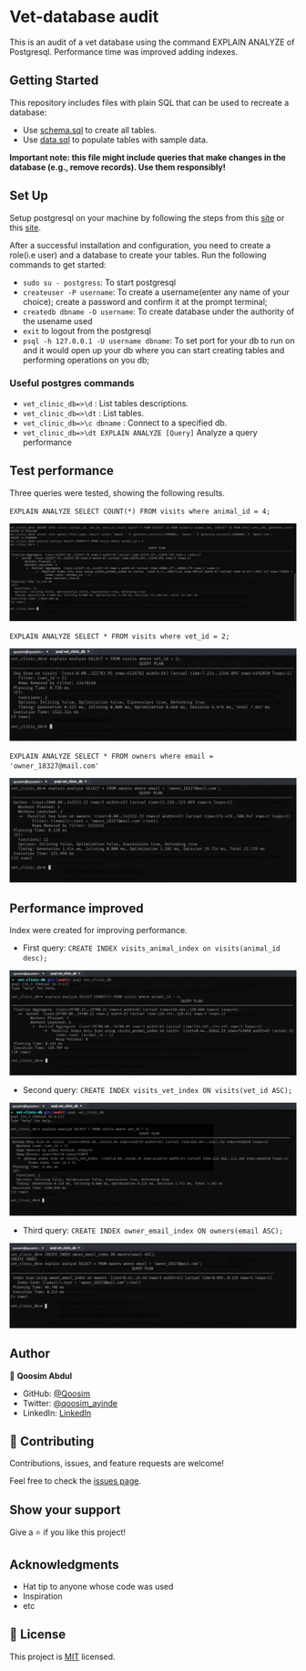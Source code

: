 # Vet-database audit

This is an audit of a vet database using the command EXPLAIN ANALYZE of Postgresql. Performance time was improved adding indexes.


## Getting Started

This repository includes files with plain SQL that can be used to recreate a database:

- Use [schema.sql](./schema.sql) to create all tables.
- Use [data.sql](./data.sql) to populate tables with sample data.

 **Important note: this file might include queries that make changes in the database (e.g., remove records). Use them responsibly!**

## Set Up

Setup postgresql on your machine by following the steps from this [site](https://www.linuxcapable.com/how-to-install-and-configure-postgresql-on-ubuntu-20-04/) or this [site](https://techviewleo.com/how-to-install-postgresql-database-on-ubuntu/).

After a successful installation and configuration, you need to create a role(i.e user) and a database
to create your tables.
Run the following commands to get started:

- `sudo su - postgress`: To start postgresql
- `createuser -P username`: To create a username(enter any name of your choice);
create a password and confirm it at the prompt terminal;
- `createdb dbname -O username`: To create database under the authority of the usename used
- `exit` to logout from the postgresql
- `psql -h 127.0.0.1 -U username dbname`: To set port for your db to run on and it would open up your db where you can start creating tables and performing operations on you db;

### Useful postgres commands

- `vet_clinic_db=>\d` : List tables descriptions.
- `vet_clinic_db=>\dt` : List tables.
- `vet_clinic_db=>\c dbname` : Connect to a specified db.
- `vet_clinic_db=>\dt EXPLAIN ANALYZE [Query]` Analyze a query performance

## Test performance

Three queries were tested, showing the following results.

`EXPLAIN ANALYZE SELECT COUNT(*) FROM visits where animal_id = 4;`

![](./images/query1.png)

`EXPLAIN ANALYZE SELECT * FROM visits where vet_id = 2;`

![](./images/query2.png)

`EXPLAIN ANALYZE SELECT * FROM owners where email = 'owner_18327@mail.com'`

![](./images/query3.png)

## Performance improved

Index were created for improving performance.

- First query: `CREATE INDEX visits_animal_index on visits(animal_id desc);`

![](./images/query4.png)

- Second query: `CREATE INDEX visits_vet_index ON visits(vet_id ASC);`

![](./images/query5.png)

- Third query: `CREATE INDEX owner_email_index ON owners(email ASC);`

![](./images/query6.png)

## Author

👤 **Qoosim Abdul**

- GitHub: [@Qoosim](https://github.com/Qoosim)
- Twitter: [@qoosim_ayinde](https://twitter.com/qoosim_ayinde)
- LinkedIn: [LinkedIn](https://www.linkedin.com/in/qoosim)

## 🤝 Contributing

Contributions, issues, and feature requests are welcome!

Feel free to check the [issues page](../../issues/).

## Show your support

Give a ⭐️ if you like this project!

## Acknowledgments

- Hat tip to anyone whose code was used
- Inspiration
- etc

## 📝 License

This project is [MIT](./MIT.md) licensed.
